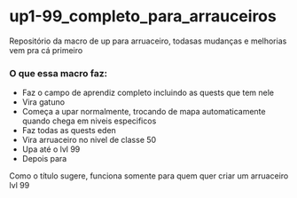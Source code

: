 # up1-99_completo_para_arrauceiros
Repositório da macro de up para arruaceiro, todasas mudanças e melhorias vem pra cá primeiro

### O que essa macro faz:

* Faz o campo de aprendiz completo incluindo as quests que tem nele
* Vira gatuno
* Começa a upar normalmente, trocando de mapa automaticamente quando chega em niveis especificos
* Faz todas as quests eden
* Vira arruaceiro no nivel de classe 50
* Upa até o lvl 99
* Depois para

Como o título sugere, funciona somente para quem quer criar um arruaceiro lvl 99
